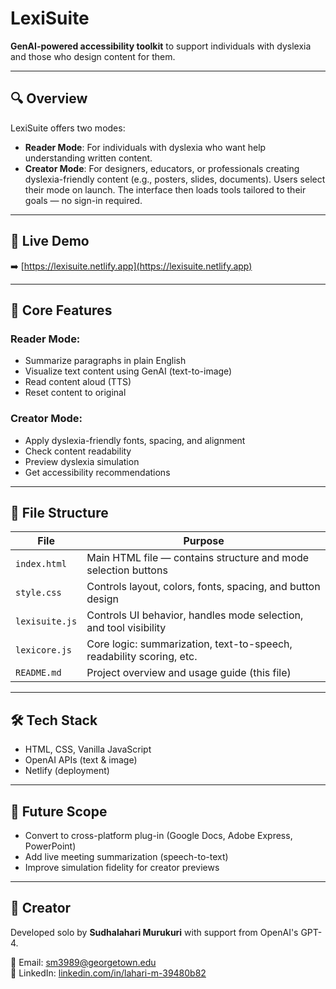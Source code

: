# LexiSuite
**GenAI-powered accessibility toolkit** to support individuals with dyslexia and those who design content for them.

---
## 🔍 Overview

LexiSuite offers two modes:
- **Reader Mode**: For individuals with dyslexia who want help understanding written content.
- **Creator Mode**: For designers, educators, or professionals creating dyslexia-friendly content (e.g., posters, slides, documents).
Users select their mode on launch. The interface then loads tools tailored to their goals — no sign-in required.

---

## 🔗 Live Demo
➡️ [https://lexisuite.netlify.app](https://lexisuite.netlify.app)

---

## 🧠 Core Features

### Reader Mode:
- Summarize paragraphs in plain English
- Visualize text content using GenAI (text-to-image)
- Read content aloud (TTS)
- Reset content to original

### Creator Mode:
- Apply dyslexia-friendly fonts, spacing, and alignment
- Check content readability
- Preview dyslexia simulation
- Get accessibility recommendations

---

## 📁 File Structure

| File           | Purpose                                                                 |
|----------------|-------------------------------------------------------------------------|
| `index.html`   | Main HTML file — contains structure and mode selection buttons          |
| `style.css`    | Controls layout, colors, fonts, spacing, and button design              |
| `lexisuite.js` | Controls UI behavior, handles mode selection, and tool visibility       |
| `lexicore.js`  | Core logic: summarization, text-to-speech, readability scoring, etc.    |
| `README.md`    | Project overview and usage guide (this file)                            |

---

## 🛠 Tech Stack

- HTML, CSS, Vanilla JavaScript
- OpenAI APIs (text & image)
- Netlify (deployment)

---

## 🚀 Future Scope

- Convert to cross-platform plug-in (Google Docs, Adobe Express, PowerPoint)
- Add live meeting summarization (speech-to-text)
- Improve simulation fidelity for creator previews

---

## 👤 Creator

Developed solo by **Sudhalahari Murukuri** with support from OpenAI's GPT-4.

📧 Email: sm3989@georgetown.edu  
🔗 LinkedIn: [linkedin.com/in/lahari-m-39480b82](https://www.linkedin.com/in/lahari-m-39480b82)
